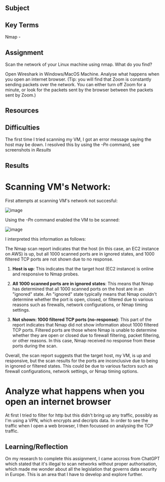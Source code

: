 ##  Subject

##  Key Terms
Nmap - 

##  Assignment

Scan the network of your Linux machine using nmap. What do you find?


Open Wireshark in Windows/MacOS Machine. Analyse what happens when you open an internet browser. (Tip: you will find that Zoom is constantly sending packets over the network. You can either turn off Zoom for a minute, or look for the packets sent by the browser between the packets sent by Zoom.)

##  Resources

##  Difficulties
The first time I tried scanning my VM, I got an error message saying the host may be down.  I resolved this by using the *-Pn* command, see screenshots in *Results*

##  Results

# Scanning VM's Network:

First attempts at scanning VM's network not succesful:

![image](https://github.com/techgrounds/cloud-assignments-E28MS/assets/151161141/0c89f5e7-beaf-4b9b-8fd8-865dcb1126a7)

Using the *-Pn* command enabled the VM to be scanned:

![image](https://github.com/techgrounds/cloud-assignments-E28MS/assets/151161141/16fa4bbd-3018-464c-b249-d6dc61e95c85)

I interpreted this information as follows:

The Nmap scan report indicates that the host (in this case, an EC2 instance on AWS) is up, but all 1000 scanned ports are in ignored states, and 1000 filtered TCP ports are not shown due to no response.


1. **Host is up**: This indicates that the target host (EC2 instance) is online and responsive to Nmap probes.

2. **All 1000 scanned ports are in ignored states**: This means that Nmap has determined that all 1000 scanned ports on the host are in an "ignored" state. An "ignored" state typically means that Nmap couldn't determine whether the port is open, closed, or filtered due to various reasons such as firewalls, network configurations, or Nmap timing settings.

3. **Not shown: 1000 filtered TCP ports (no-response)**: This part of the report indicates that Nmap did not show information about 1000 filtered TCP ports. Filtered ports are those where Nmap is unable to determine whether they are open or closed due to firewall filtering, packet filtering, or other reasons. In this case, Nmap received no response from these ports during the scan.

Overall, the scan report suggests that the target host, my VM,  is up and responsive, but the scan results for the ports are inconclusive due to being in ignored or filtered states. This could be due to various factors such as firewall configurations, network settings, or Nmap timing options.

# Analyze what happens when you open an internet browser

At first I tried to filter for http but this didn't bring up any traffic, possibly as I'm using a VPN, which encrypts and decripts data.  In order to see the traffic when I open a web browser, I then focussed on analysing the TCP traffic.



##  Learning/Reflection
On my research to complete this assignment, I came accross from ChatGPT which stated that it's illegal to scan networks without proper authorisation, which made me wonder about all the legislation that governs data security in Europe.  This is an area that I have to develop and explore further.



